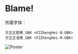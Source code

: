 # Blame!

所需字体：
```
方正正粗黑_GBK <FZZhengHei-B-GBK>
方正正准黑_GBK <FZZhengHei-M-GBK>
```

![Poster](http://nekomoe.pages.dev/images/others/blame.jpg)